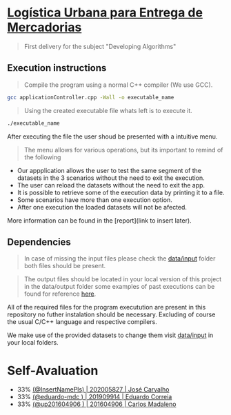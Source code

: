 # [Logística Urbana para Entrega de Mercadorias](https://github.com/LEIC-DA-T10/T1/blob/main/DA%202021-22%20Trabalho%20Pr%C3%A1tico%201.pdf)
> First delivery for the subject "Developing Algorithms"
> 
## Execution instructions
> Compile the program using a normal C++ compiler (We use GCC).

```bash
gcc applicationController.cpp -Wall -o executable_name
```
> Using the created executable file whats left is to execute it.

```bash
./executable_name
```

After executing the file the user shoud be presented with a intuitive menu.
> The menu allows for various operations, but its important to remind of the following

 - Our appplication allows the user to test the same segment of the datasets in the 3 scenarios without the need to exit the execution.
 - The user can reload the datasets without the need to exit the app.
 - It is possible to retrieve some of the execution data by printing it to a file.
 - Some scenarios have more than one execution option.
 - After one execution the loaded datasets will not be afected.

More information can be found in the [report](link to insert later).

## Dependencies
> In case of missing the input files please check the [data/input](https://github.com/LEIC-DA-T10/T1/tree/main/data/input) folder both files should be present.

> The output files should be located in your local version of this project in the data/output folder some examples of past executions can be found for reference [here](https://github.com/LEIC-DA-T10/T1/tree/main/data/output).

All of the required files for the program executution are present in this repository no futher instalation should be necessary. Excluding of course the usual C/C++ language and respective compilers.

We make use of the provided datasets to change them visit [data/input](https://github.com/LEIC-DA-T10/T1/tree/main/data/input) in your local folders.

# Self-Avaluation
 * 33% [(@InsertNamePls) | 202005827 | José Carvalho](https://github.com/InsertNamePls) 
 * 33% [(@eduardo-mdc ) | 201909914 | Eduardo Correia](https://github.com/eduardo-mdc) 
 * 33% [(@up201604906 ) | 201604906 | Carlos Madaleno](https://github.com/up201604906)

